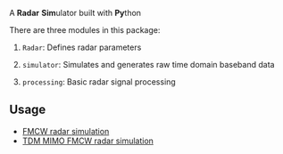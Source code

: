 
A **Radar** **Sim**ulator built with **Py**thon

There are three modules in this package:

1. `Radar`: Defines radar parameters

1. `simulator`: Simulates and generates raw time domain baseband data

1. `processing`: Basic radar signal processing



## Usage

- [FMCW radar simulation](<https://zpeng.me/index.php/fmcw-radar/>)
- [TDM MIMO FMCW radar simulation](<https://zpeng.me/index.php/tdm-mimo-fmcw-radar/>)

